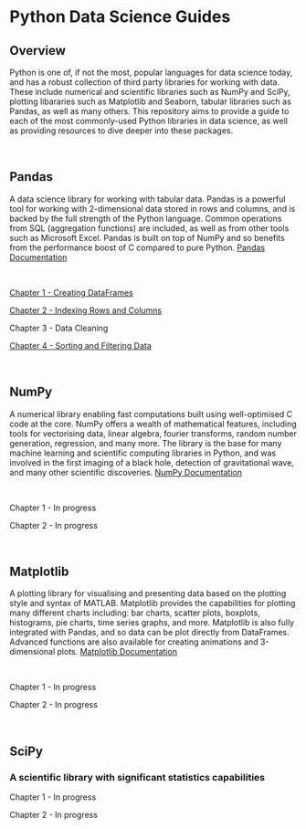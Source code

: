 # Python Data Science Guides

## Overview

Python is one of, if not the most, popular languages for data science today, and has a robust collection of third party libraries for working with data. These include numerical and scientific libraries such as NumPy and SciPy, plotting libararies such as Matplotlib and Seaborn, tabular libraries such as Pandas, as well as many others. This repository aims to provide a guide to each of the most commonly-used Python libraries in data science, as well as providing resources to dive deeper into these packages.

&nbsp;


## Pandas

A data science library for working with tabular data. Pandas is a powerful tool for working with 2-dimensional data stored in rows and columns, and is backed by the full strength of the Python language. Common operations from SQL (aggregation functions) are included, as well as from other tools such as Microsoft Excel. Pandas is built on top of NumPy and so benefits from the performance boost of C compared to pure Python. [Pandas Documentation](https://pandas.pydata.org/docs/)

&nbsp;

[Chapter 1 - Creating DataFrames](https://github.com/BradneySmith/Python-Data-Science-Guides/blob/main/Pandas/Chapter%201%20-%20Creating%20DataFrames.ipynb)

[Chapter 2 - Indexing Rows and Columns](https://github.com/BradneySmith/Python-Data-Science-Guides/blob/main/Pandas/Chapter%202%20-%20Indexing%20Rows%20and%20Columns.ipynb)

Chapter 3 - Data Cleaning

[Chapter 4 - Sorting and Filtering Data](https://github.com/BradneySmith/Python-Data-Science-Guides/blob/main/Pandas/Chapter%204%20-%20Sorting%20Data.ipynb)

&nbsp;


## NumPy

A numerical library enabling fast computations built using well-optimised C code at the core. NumPy offers a wealth of mathematical features, including  tools for vectorising data, linear algebra, fourier transforms, random number generation, regression, and many more. The library is the base for many machine learning and scientific computing libraries in Python, and was involved in the first imaging of a black hole, detection of gravitational wave, and many other scientific discoveries. [NumPy Documentation](https://numpy.org/doc/stable/)

&nbsp;

Chapter 1 - In progress

Chapter 2 - In progress

&nbsp;


## Matplotlib

A plotting library for visualising and presenting data based on the plotting style and syntax of MATLAB. Matplotlib provides the capabilities for plotting many different charts including: bar charts, scatter plots, boxplots, histograms, pie charts, time series graphs, and more. Matplotlib is also fully integrated with Pandas, and so data can be plot directly from DataFrames. Advanced functions are also available for creating animations and 3-dimensional plots. [Matplotlib Documentation](https://matplotlib.org/stable/index.html)

&nbsp;

Chapter 1 - In progress

Chapter 2 - In progress

&nbsp;


## SciPy
### A scientific library with significant statistics capabilities

Chapter 1 - In progress

Chapter 2 - In progress

&nbsp;
